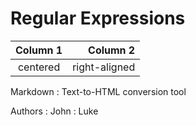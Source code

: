 # Regular Expressions
  
| Column 1 | Column 2 |
|:--------:| -------------:|
| centered | right-aligned |

Markdown
:  Text-to-HTML conversion tool

Authors
:  John
:  Luke

<!--stackedit_data:
eyJoaXN0b3J5IjpbLTE5NzQ4MjEzNzldfQ==
-->